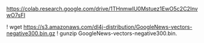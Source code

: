 https://colab.research.google.com/drive/1THnmwIU0Mstuez1EwO5c2C2InvwO7sFI


! wget https://s3.amazonaws.com/dl4j-distribution/GoogleNews-vectors-negative300.bin.gz
! gunzip GoogleNews-vectors-negative300.bin.